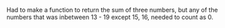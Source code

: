 Had to make a function to return the sum of three numbers, but any of the numbers that was inbetween 13 - 19
except 15, 16, needed to count as 0.